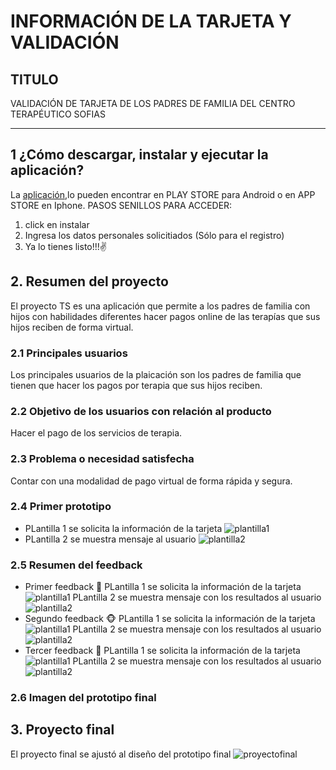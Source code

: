 # INFORMACIÓN DE LA TARJETA Y VALIDACIÓN

## TITULO

VALIDACIÓN DE TARJETA DE LOS PADRES DE FAMILIA DEL CENTRO TERAPÉUTICO SOFIAS

***
## 1 ¿Cómo descargar, instalar y ejecutar la aplicación?

La [aplicación](img/logocard.jpg),lo pueden encontrar en PLAY STORE para Android o en APP STORE en Iphone.
PASOS SENILLOS PARA ACCEDER:
 1. click en instalar
 2. Ingresa los datos personales solicitiados (Sólo para el registro)
 3. Ya lo tienes listo!!!✌

## 2. Resumen del proyecto

El proyecto TS es una aplicación que permite a los padres de familia con hijos con habilidades diferentes hacer pagos online de las terapías que sus hijos reciben de forma virtual.

### 2.1 Principales usuarios

Los principales usuarios de la plaicación son los padres de familia que tienen que hacer los pagos por terapia que sus hijos reciben.

### 2.2 Objetivo de los usuarios con relación al producto

Hacer el pago de los servicios de terapia.

### 2.3 Problema o necesidad satisfecha

Contar con una modalidad de pago virtual de forma rápida y segura.

### 2.4 Primer prototipo
* PLantilla 1 se solicita la información de la tarjeta
![plantilla1](img/plantilla1.1.jpeg)
* PLantilla 2 se muestra mensaje al usuario
![plantilla2](img/plantilla1.2.jpeg)
### 2.5 Resumen del feedback
* Primer feedback 🐷
PLantilla 1 se solicita la información de la tarjeta
![plantilla1](img/feedback1.1.jpg)
PLantilla 2 se muestra mensaje con los resultados al usuario
![plantilla2](img/feedback1.2.jpg)
* Segundo feedback 🐵
PLantilla 1 se solicita la información de la tarjeta
![plantilla1](img/feedback2.1.jpg)
PLantilla 2 se muestra mensaje con los resultados al usuario
![plantilla2](img/feedback2.2.jpg)
* Tercer feedback 🦁
PLantilla 1 se solicita la información de la tarjeta
![plantilla1](img/feedback3.1.jpg)
PLantilla 2 se muestra mensaje con los resultados al usuario
![plantilla2](img/feedback3.2.jpg)
### 2.6 Imagen del prototipo final

## 3. Proyecto final
El proyecto final se ajustó al diseño del prototipo final
![proyectofinal](img/proyectofinal.jpg)
